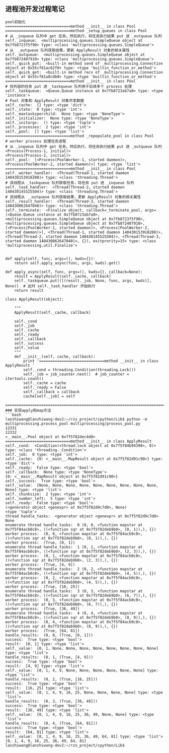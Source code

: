 ## 进程池开发过程笔记
```
pool初始化
=============================method __init__ in class Pool 
=============================method _setup_queues in class Pool
# 从 _inqueue 队列中 get 任务，然后执行，将任务执行结果 put 进 _outqueue 队列
self._inqueue:  <multiprocessing.queues.SimpleQueue object at 0x7fb8723f5f90> type: <class 'multiprocessing.queues.SimpleQueue'>
# 从  _outqueue 队列获取结果，更新 ApplyResult 对象的相关属性
self._outqueue:  <multiprocessing.queues.SimpleQueue object at 0x7fb872407910> type: <class 'multiprocessing.queues.SimpleQueue'>
self._quick_put:  <built-in method send of _multiprocessing.Connection object at 0x55cf81ac62f0> type: <type 'builtin_function_or_method'>
self._quick_get:  <built-in method recv of _multiprocessing.Connection object at 0x55cf81a8cdb0> type: <type 'builtin_function_or_method'>
=============================method __init__ in class Pool 
# 将外部的任务 put 进 _taskqueue 队列用于后续多个 process 处理
self._taskqueue:  <Queue.Queue instance at 0x7fb8723ab7a0> type: <type 'instance'>
# Pool 对象和 ApplyResult 对象共享数据
self._cache:  {} type: <type 'dict'>
self._state:  0 type: <type 'int'>
self._maxtasksperchild:  None type: <type 'NoneType'>
self._initializer:  None type: <type 'NoneType'>
self._initargs:  () type: <type 'tuple'>
self._processes:  2 type: <type 'int'>
self._pool:  [] type: <type 'list'>
=============================method _repopulate_pool in class Pool 
# worker process 处理任务进程
# 从 _inqueue 队列中 get 任务，然后执行，将任务执行结果 put 进 _outqueue 队列
<Process(Process-1, initial)>
<Process(Process-2, initial)>
self._pool:  [<Process(PoolWorker-1, started daemon)>, <Process(PoolWorker-2, started daemon)>] type: <type 'list'>
=============================method __init__ in class Pool 
self._worker_handler:  <Thread(Thread-1, started daemon 140430153918208)> type: <class 'threading.Thread'>
# 该线程从 _taskqueue 队列获取任务，将任务 put 进 _inqueue 队列
self._task_handler:  <Thread(Thread-2, started daemon 140430145525504)> type: <class 'threading.Thread'>
# 该线程从  _outqueue 队列获取结果，更新 ApplyResult 对象的相关属性
self._result_handler:  <Thread(Thread-3, started daemon 140430062647040)> type: <class 'threading.Thread'>
self._terminate:  <Finalize object, callback=_terminate_pool, args=(<Queue.Queue instance at 0x7fb8723ab7a0>, <multiprocessing.queues.SimpleQueue object at 0x7fb8723f5f90>, <multiprocessing.queues.SimpleQueue object at 0x7fb872407910>, [<Process(PoolWorker-1, started daemon)>, <Process(PoolWorker-2, started daemon)>], <Thread(Thread-1, started daemon 140430153918208)>, <Thread(Thread-2, started daemon 140430145525504)>, <Thread(Thread-3, started daemon 140430062647040)>, {}), exitprority=15> type: <class 'multiprocessing.util.Finalize'>


def apply(self, func, args=(), kwds={}):
    return self.apply_async(func, args, kwds).get()

def apply_async(self, func, args=(), kwds={}, callback=None):
    result = ApplyResult(self._cache, callback)
	self._taskqueue.put(([(result._job, None, func, args, kwds)], None))  # 此时 self._task_handler 开始执行
	return result

class ApplyResult(object):

    """
    ApplyResult(self._cache, callback)

    self._cond
    self._job
    self._cache
    self._ready
    self._callback
    self._success
    self._value
    """
    def __init__(self, cache, callback):
        print '=============================method __init__ in class ApplyResult '
        self._cond = threading.Condition(threading.Lock())
        self._job = job_counter.next()  # job_counter = itertools.count()
        self._cache = cache
        self._ready = False
        self._callback = callback
        cache[self._job] = self

========================================================================
### 实现apply和map方法
```bash
lanzhiwang@lanzhiwang-dev2:~/rzx_project/cpython/Lib$ python -m multiprocessing.process_pool multiprocessing/process_pool.py
12331
12332
<__main__.Pool object at 0x7f5f82dec4d0>
=============================method __init__ in class ApplyResult 
self._cond:  <Condition(<thread.lock object at 0x7f5f84b94390>, 0)> type: <class 'threading._Condition'>
self._job:  0 type: <type 'int'>
self._cache:  {0: <__main__.MapResult object at 0x7f5f82d91c90>} type: <type 'dict'>
self._ready:  False type: <type 'bool'>
self._callback:  None type: <type 'NoneType'>
{0: <__main__.MapResult object at 0x7f5f82d91c90>}
self._success:  True type: <type 'bool'>
self._value:  [None, None, None, None, None, None, None, None, None, None] type: <type 'list'>
self._chunksize:  2 type: <type 'int'>
self._number_left:  5 type: <type 'int'>
self._ready:  False type: <type 'bool'>
(<generator object <genexpr> at 0x7f5f82d9c7d0>, None)
<type 'tuple'>
thread handle_tasks:  <generator object <genexpr> at 0x7f5f82d9c7d0> None
enumerate thread handle_tasks:  0 (0, 0, <function mapstar at 0x7f5f84acb0c8>, ((<function sqr at 0x7f5f82deb9b0>, (0, 1)),), {})
worker process:  (0, 0, <function mapstar at 0x7f5f84acb0c8>, ((<function sqr at 0x7f5f82deb9b0>, (0, 1)),), {})
worker process:  (True, [0, 1])
enumerate thread handle_tasks:  1 (0, 1, <function mapstar at 0x7f5f84acb0c8>, ((<function sqr at 0x7f5f82deb9b0>, (2, 3)),), {})
worker process:  (0, 1, <function mapstar at 0x7f5f84acb0c8>, ((<function sqr at 0x7f5f82deb9b0>, (2, 3)),), {})
worker process:  (True, [4, 9])
enumerate thread handle_tasks:  2 (0, 2, <function mapstar at 0x7f5f84acb0c8>, ((<function sqr at 0x7f5f82deb9b0>, (4, 5)),), {})
worker process:  (0, 2, <function mapstar at 0x7f5f84acb0c8>, ((<function sqr at 0x7f5f82deb9b0>, (4, 5)),), {})
worker process:  (True, [16, 25])
enumerate thread handle_tasks:  3 (0, 3, <function mapstar at 0x7f5f84acb0c8>, ((<function sqr at 0x7f5f82deb9b0>, (6, 7)),), {})
worker process:  (0, 3, <function mapstar at 0x7f5f84acb0c8>, ((<function sqr at 0x7f5f82deb9b0>, (6, 7)),), {})
worker process:  (True, [36, 49])
enumerate thread handle_tasks:  4 (0, 4, <function mapstar at 0x7f5f84acb0c8>, ((<function sqr at 0x7f5f82deb9b0>, (8, 9)),), {})
worker process:  (0, 4, <function mapstar at 0x7f5f84acb0c8>, ((<function sqr at 0x7f5f82deb9b0>, (8, 9)),), {})
worker process:  (True, [64, 81])
handle_results:  (0, 0, (True, [0, 1]))
success:  True type: <type 'bool'>
result:  [0, 1] type: <type 'list'>
self._value:  [0, 1, None, None, None, None, None, None, None, None] type: <type 'list'>
handle_results:  (0, 1, (True, [4, 9]))
success:  True type: <type 'bool'>
result:  [4, 9] type: <type 'list'>
self._value:  [0, 1, 4, 9, None, None, None, None, None, None] type: <type 'list'>
handle_results:  (0, 2, (True, [16, 25]))
success:  True type: <type 'bool'>
result:  [16, 25] type: <type 'list'>
self._value:  [0, 1, 4, 9, 16, 25, None, None, None, None] type: <type 'list'>
handle_results:  (0, 3, (True, [36, 49]))
success:  True type: <type 'bool'>
result:  [36, 49] type: <type 'list'>
self._value:  [0, 1, 4, 9, 16, 25, 36, 49, None, None] type: <type 'list'>
handle_results:  (0, 4, (True, [64, 81]))
success:  True type: <type 'bool'>
result:  [64, 81] type: <type 'list'>
self._value:  [0, 1, 4, 9, 16, 25, 36, 49, 64, 81] type: <type 'list'>
[0, 1, 4, 9, 16, 25, 36, 49, 64, 81]
lanzhiwang@lanzhiwang-dev2:~/rzx_project/cpython/Lib$ 

```








```